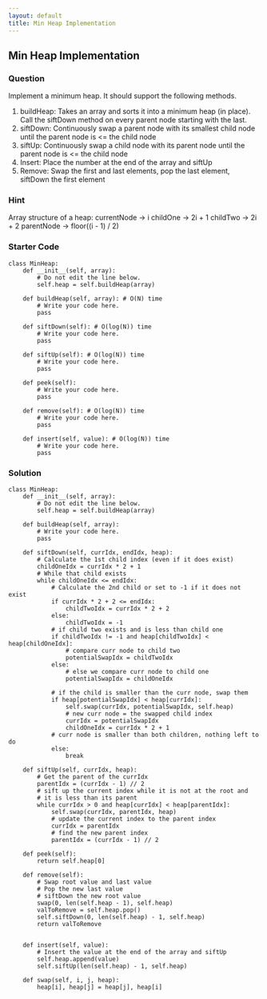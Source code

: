 ```yaml
---
layout: default
title: Min Heap Implementation
---
```


## Min Heap Implementation

### Question
Implement a minimum heap.  It should support the following methods.
1. buildHeap: Takes an array and sorts it into a minimum heap (in place). Call the siftDown method on every parent node starting with the last.
2. siftDown: Continuously swap a parent node with its smallest child node until the parent node is <= the child node
3. siftUp: Continuously swap a child node with its parent node until the parent node is <= the child node
4. Insert: Place the number at the end of the array and siftUp
5. Remove: Swap the first and last elements, pop the last element, siftDown the first element

### Hint
Array structure of a heap:
currentNode -> i
childOne -> 2i + 1
childTwo -> 2i + 2
parentNode -> floor((i - 1) / 2)

### Starter Code
```
class MinHeap:
    def __init__(self, array):
        # Do not edit the line below.
        self.heap = self.buildHeap(array)

    def buildHeap(self, array): # O(N) time
        # Write your code here.
        pass

    def siftDown(self): # O(log(N)) time
        # Write your code here.
        pass

    def siftUp(self): # O(log(N)) time
        # Write your code here.
        pass

    def peek(self):
        # Write your code here.
        pass

    def remove(self): # O(log(N)) time
        # Write your code here.
        pass

    def insert(self, value): # O(log(N)) time
        # Write your code here.
        pass
```

### Solution
```
class MinHeap:
    def __init__(self, array):
        # Do not edit the line below.
        self.heap = self.buildHeap(array)

    def buildHeap(self, array):
        # Write your code here.
        pass

    def siftDown(self, currIdx, endIdx, heap):
        # Calculate the 1st child index (even if it does exist)
        childOneIdx = currIdx * 2 + 1
        # While that child exists
        while childOneIdx <= endIdx:
            # Calculate the 2nd child or set to -1 if it does not exist
            if currIdx * 2 + 2 <= endIdx:
                childTwoIdx = currIdx * 2 + 2
            else:
                childTwoIdx = -1
            # if child two exists and is less than child one
            if childTwoIdx != -1 and heap[childTwoIdx] < heap[childOneIdx]:
                # compare curr node to child two
                potentialSwapIdx = childTwoIdx
            else:
                # else we compare curr node to child one
                potentialSwapIdx = childOneIdx

            # if the child is smaller than the curr node, swap them
            if heap[potentialSwapIdx] < heap[currIdx]:
                self.swap(currIdx, potentialSwapIdx, self.heap)
                # new curr node = the swapped child index
                currIdx = potentialSwapIdx
                childOneIdx = currIdx * 2 + 1
            # curr node is smaller than both children, nothing left to do
            else:
                break
        
    def siftUp(self, currIdx, heap):
        # Get the parent of the currIdx
        parentIdx = (currIdx - 1) // 2
        # sift up the current index while it is not at the root and
        # it is less than its parent
        while currIdx > 0 and heap[currIdx] < heap[parentIdx]:
            self.swap(currIdx, parentIdx, heap)
            # update the current index to the parent index
            currIdx = parentIdx
            # find the new parent index
            parentIdx = (currIdx - 1) // 2

    def peek(self):
        return self.heap[0]

    def remove(self):
        # Swap root value and last value
        # Pop the new last value
        # siftDown the new root value
        swap(0, len(self.heap - 1), self.heap)
        valToRemove = self.heap.pop()
        self.siftDown(0, len(self.heap) - 1, self.heap)
        return valToRemove
        

    def insert(self, value):
        # Insert the value at the end of the array and siftUp
        self.heap.append(value)
        self.siftUp(len(self.heap) - 1, self.heap)

    def swap(self, i, j, heap):
        heap[i], heap[j] = heap[j], heap[i]
```


